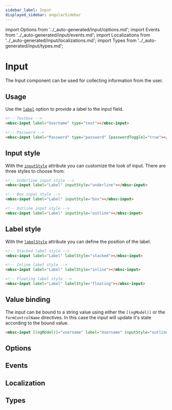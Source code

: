 ```yaml
---
sidebar_label: Input
displayed_sidebar: angularSidebar
---
```


import Options from '../\_auto-generated/input/options.md';
import Events from '../\_auto-generated/input/events.md';
import Localizations from '../\_auto-generated/input/localizations.md';
import Types from '../\_auto-generated/input/types.md';

# Input

The Input component can be used for collecting information from the user.

## Usage

Use the [`label`](#opt-label) option to provide a label to the input field.

```html
<!-- Textbox -->
<mbsc-input label="Username" type="text"></mbsc-input>

<!-- Password -->
<mbsc-input label="Password" type="password" [passwordToggle]="true"></mbsc-input>
```

## Input style

With the [`inputStyle`](#opt-inputStyle) attribute you can customize the look of input. There are three styles to choose from:

```html
<!-- Underline input style -->
<mbsc-input label="Label" inputStyle="underline"></mbsc-input>

<!-- Box input style -->
<mbsc-input label="Label" inputStyle="box"></mbsc-input>

<!-- Outline input style -->
<mbsc-input label="Label" inputStyle="outline"></mbsc-input>
```

## Label style

With the [`labelStyle`](#opt-labelStyle) attribute you can define the position of the label.

```html
<!-- Stacked label style -->
<mbsc-input label="Label" labelStyle="stacked"></mbsc-input>

<!-- Inline label style -->
<mbsc-input label="Label" labelStyle="inline"></mbsc-input>

<!-- Floating label style -->
<mbsc-input label="Label" labelStyle="floating"></mbsc-input>
```

## Value binding

The input can be bound to a string value using either the `[(ngModel)]` or the `formControlName` directives. In this case the input will update it's state according to the bound value.

```html
<mbsc-input [(ngModel)]="username" label="Username" inputStyle="outline" labelStyle="floating"></mbsc-input>
```

<div className="option-list">

## Options

<Options />

## Events

<Events />

## Localization

<Localizations />

## Types

<Types />

</div>
